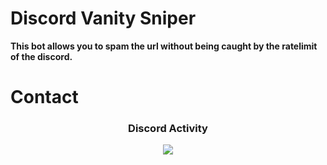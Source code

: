 # Discord Vanity Sniper

**This bot allows you to spam the url without being caught by the ratelimit of the discord.**

# Contact
<div align="center">
<h3>Discord Activity</h3>
   <a href="https://discord.com/users/659038301331783680" target="_blank">
      <img src="https://lanyard-profile-readme.vercel.app/api/659038301331783680?bg=0d1117&animated=false&hideDiscrim=false&borderRadius=31px">
   </a>
</div>
